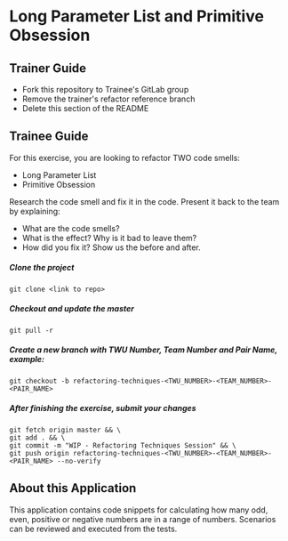 # Long Parameter List and Primitive Obsession

## Trainer Guide

* Fork this repository to Trainee's GitLab group
* Remove the trainer's refactor reference branch
* Delete this section of the README

## Trainee Guide

For this exercise, you are looking to refactor TWO code smells:
* Long Parameter List
* Primitive Obsession

Research the code smell and fix it in the code.
Present it back to the team by explaining:
* What are the code smells?
* What is the effect? Why is it bad to leave them?
* How did you fix it? Show us the before and after.

##### Clone the project
```shell
git clone <link to repo>
```

##### Checkout and update the master
```shell
git pull -r
```

##### Create a new branch with TWU Number, Team Number and Pair Name, example:
```shell
git checkout -b refactoring-techniques-<TWU_NUMBER>-<TEAM_NUMBER>-<PAIR_NAME>
```

##### After finishing the exercise, submit your changes
```shell
git fetch origin master && \
git add . && \
git commit -m "WIP - Refactoring Techniques Session" && \
git push origin refactoring-techniques-<TWU_NUMBER>-<TEAM_NUMBER>-<PAIR_NAME> --no-verify
```
## About this Application

This application contains code snippets for calculating how many odd, even, positive or negative numbers are in a range of numbers.
Scenarios can be reviewed and executed from the tests.